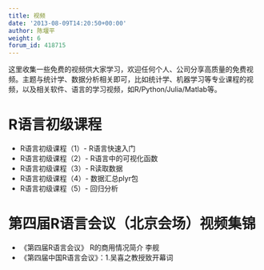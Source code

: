 ```yaml
---
title: 视频
date: '2013-08-09T14:20:50+00:00'
author: 陈堰平
weight: 6
forum_id: 418715
---
```


这里收集一些免费的视频供大家学习，欢迎任何个人、公司分享高质量的免费视频。主题与统计学、数据分析相关即可，比如统计学、机器学习等专业课程的视频，以及相关软件、语言的学习视频，如R/Python/Julia/Matlab等。

# R语言初级课程

- R语言初级课程（1）- R语言快速入门
- R语言初级课程（2）- R语言中的可视化函数
- R语言初级课程（3）- R读取数据
- R语言初级课程（4）- 数据汇总plyr包
- R语言初级课程（5）- 回归分析

# 第四届R语言会议（北京会场）视频集锦

- 《第四届R语言会议》 R的商用情况简介 李舰
- 《第四届中国R语言会议》：1.吴喜之教授致开幕词
